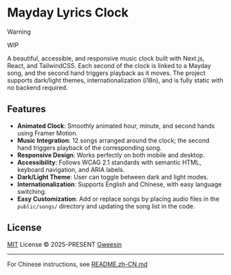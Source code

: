 # Mayday Lyrics Clock

> [!WARNING]  
> WIP

A beautiful, accessible, and responsive music clock built with Next.js, React, and TailwindCSS. Each second of the clock is linked to a Mayday song, and the second hand triggers playback as it moves. The project supports dark/light themes, internationalization (i18n), and is fully static with no backend required.

## Features

- **Animated Clock**: Smoothly animated hour, minute, and second hands using Framer Motion.
- **Music Integration**: 12 songs arranged around the clock; the second hand triggers playback of the corresponding song.
- **Responsive Design**: Works perfectly on both mobile and desktop.
- **Accessibility**: Follows WCAG 2.1 standards with semantic HTML, keyboard navigation, and ARIA labels.
- **Dark/Light Theme**: User can toggle between dark and light modes.
- **Internationalization**: Supports English and Chinese, with easy language switching.
- **Easy Customization**: Add or replace songs by placing audio files in the `public/songs/` directory and updating the song list in the code.

## License

[MIT](./LICENSE) License © 2025-PRESENT [Gweesin](https://github.com/gweesin)

---

For Chinese instructions, see [README.zh-CN.md](./README.zh-CN.md)